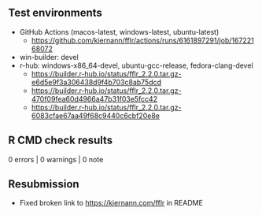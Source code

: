 ## Test environments

* GitHub Actions (macos-latest, windows-latest, ubuntu-latest)
  * https://github.com/kiernann/fflr/actions/runs/6161897291/job/16722168072
* win-builder: devel
* r-hub: windows-x86_64-devel, ubuntu-gcc-release, fedora-clang-devel
  * <https://builder.r-hub.io/status/fflr_2.2.0.tar.gz-e6d5e9f3a306438d9f4b703c8ab75dcd>
  * <https://builder.r-hub.io/status/fflr_2.2.0.tar.gz-470f09fea60d4966a47b31f03e5fcc42>
  * <https://builder.r-hub.io/status/fflr_2.2.0.tar.gz-6083cfae67aa49f68c9440c6cbf20e8e>

## R CMD check results

0 errors | 0 warnings | 0 note

## Resubmission

* Fixed broken link to https://kiernann.com/fflr in README
